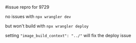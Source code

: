 #issue repro for 9729

no issues with `npx wrangler dev`

but won't build with `npx wrangler deploy`

setting `"image_build_context": "../"` will fix the deploy issue
